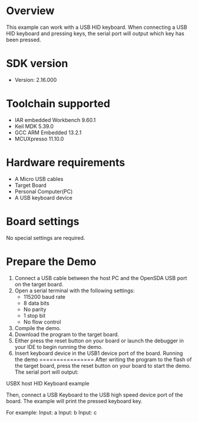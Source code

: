 Overview
========
This example can work with a USB HID keyboard. When connecting
a USB HID keyboard and pressing keys, the serial port will output
which key has been pressed.


SDK version
===========
- Version: 2.16.000

Toolchain supported
===================
- IAR embedded Workbench  9.60.1
- Keil MDK  5.39.0
- GCC ARM Embedded  13.2.1
- MCUXpresso  11.10.0

Hardware requirements
=====================
- A Micro USB cables
- Target Board
- Personal Computer(PC)
- A USB keyboard device

Board settings
==============
No special settings are required.

Prepare the Demo
================
1.  Connect a USB cable between the host PC and the OpenSDA USB port on the target board.
2.  Open a serial terminal with the following settings:
    - 115200 baud rate
    - 8 data bits
    - No parity
    - 1 stop bit
    - No flow control
3.  Compile the demo.
4.  Download the program to the target board.
5.  Either press the reset button on your board or launch the debugger in your IDE to begin running the demo.
6.  Insert keyboard device in the USB1 device port of the board.
Running the demo
================
After writing the program to the flash of the target board,
press the reset button on your board to start the demo.
The serial port will output:

USBX host HID Keyboard example

Then, connect a USB Keyboard to the USB high speed device port of the board.
The example will print the pressed keyboard key.

For example:
Input: a
Input: b
Input: c
